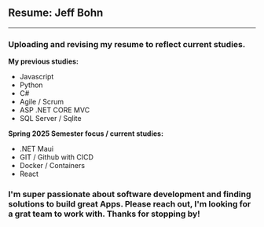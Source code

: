## Resume: Jeff Bohn  
---  

### Uploading and revising my resume to reflect current studies.  

**My previous studies:**  
- Javascript  
- Python  
- C#  
- Agile / Scrum  
- ASP .NET CORE MVC  
- SQL Server / Sqlite

**Spring 2025 Semester focus / current studies:**  
- .NET Maui
- GIT / Github with CICD  
- Docker / Containers
- React
  
### I'm super passionate about software development and finding solutions to build great Apps. Please reach out, I'm looking for a grat team to work with. Thanks for stopping by!
